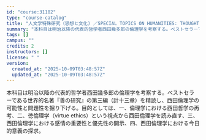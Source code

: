 ```yaml
---
id: "course:31182"
type: "course-catalog"
title: "人文学特殊研究（思想と文化) ／SPECIAL TOPICS ON HUMANITIES: THOUGHT AND CULTURE"
summary: "本科目は明治以降の代表的哲学者西田幾多郎の倫理学を考察する。ベストセラーである世界的名著『善の研究』の第三編（計十三章）を精読し、西田倫理学の可能性と問題性を掘り下げる。目的としては、一、倫理学における西田哲学の再考、二、徳倫理学（virt…"
tags: []
campus: ""
credits: 2
instructors: []
license: " "
version:
  created_at: "2025-10-09T03:48:57Z"
  updated_at: "2025-10-09T03:48:57Z"
---
```


本科目は明治以降の代表的哲学者西田幾多郎の倫理学を考察する。ベストセラーである世界的名著『善の研究』の第三編（計十三章）を精読し、西田倫理学の可能性と問題性を掘り下げる。目的としては、一、倫理学における西田哲学の再考、二、徳倫理学（virtue ethics）という視点から西田倫理学を読み直す、三、西田倫理学における感情の重要性と優先性の開示、四、西田倫理学における今日的意義の探求。
